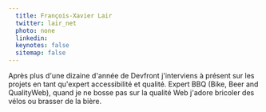 ```yaml
---
  title: François-Xavier Lair
  twitter: lair_net
  photo: none
  linkedin: 
  keynotes: false
  sitemap: false
---
```

Après plus d'une dizaine d'année de Devfront j'interviens à présent sur les projets en tant qu'expert accessibilité et qualité. Expert BBQ (Bike, Beer and QualityWeb), quand je ne bosse pas sur la qualité Web j'adore bricoler des vélos ou brasser de la bière.